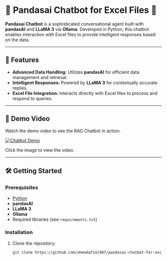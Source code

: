# 🤖 Pandasai Chatbot for Excel Files 🤖

**Pandasai Chatbot** is a sophisticated conversational agent built with **pandasAI** and **LLaMA 3** via **Ollama**. Developed in Python, this chatbot enables interaction with Excel files to provide intelligent responses based on the data.


---

## 🚀 Features

- **Advanced Data Handling:** Utilizes **pandasAI** for efficient data management and retrieval.
- **Intelligent Responses:** Powered by **LLaMA 3** for contextually accurate replies.
- **Excel File Integration:** Interacts directly with Excel files to process and respond to queries.

---

## 🎥 Demo Video

Watch the demo video to see the RAG Chatbot in action:

[![Chatbot Demo](https://img.youtube.com/vi/9qiesAfahOk/0.jpg)](https://youtu.be/9qiesAfahOk)

Click the image to view the video.

---

## 🛠️ Getting Started

### Prerequisites

- [Python](https://www.python.org/downloads/)
- **pandasAI**
- **LLaMA 3**
- **Ollama**
- Required libraries (see `requirements.txt`)

### Installation

1. Clone the repository:
   ```sh
   git clone https://github.com/ahmadafzal007/pandasai-chatbot-for-excel-files.git

